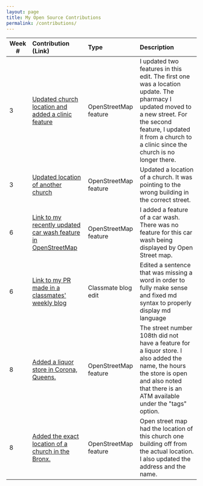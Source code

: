 ```yaml
---
layout: page
title: My Open Source Contributions
permalink: /contributions/
---
```


<!--
Type of the contribution should be "Wikipedia edit", "OpenStreet Map feature", "Project Documentation", "Project Code", "Blog Edit", etc.

The description should include a brief summary of what you did.

Replace the first row below with your contribution.

-->

| Week # | Contribution (Link)                                                                                                       | Type                  | Description                                                                                                                                                                                                                 |
| ------ | :------------------------------------------------------------------------------------------------------------------------ | :-------------------- | :-------------------------------------------------------------------------------------------------------------------------------------------------------------------------------------------------------------------------- |
| 3      | [Updated church location and added a clinic feature](https://www.openstreetmap.org/changeset/74456792)                    | OpenStreetMap feature | I updated two features in this edit. The first one was a location update. The pharmacy I updated moved to a new street. For the second feature, I updated it from a church to a clinic since the church is no longer there. |
| 3      | [Updated location of another church](https://www.openstreetmap.org/changeset/74414315)                                    | OpenStreetMap feature | Updated a location of a church. It was pointing to the wrong building in the correct street.                                                                                                                                |
| 6      | [Link to my recently updated car wash feature in OpenStreetMap](https://www.openstreetmap.org/changeset/75329481)         | OpenStreetMap feature | I added a feature of a car wash. There was no feature for this car wash being displayed by Open Street map.                                                                                                                 |
| 6      | [Link to my PR made in a classmates' weekly blog](https://github.com/hunter-college-ossd-fall-2019/kbarias-weekly/pull/8) | Classmate blog edit   | Edited a sentence that was missing a word in order to fully make sense and fixed md syntax to properly display md language                                                                                                  |
| 8      | [Added a liquor store in Corona, Queens.](https://www.openstreetmap.org/node/6904021367)                                  | OpenStreetMap feature | The street number 108th did not have a feature for a liquor store. I also added the name, the hours the store is open and also noted that there is an ATM available under the "tags" option.                                |
| 8      | [Added the exact location of a church in the Bronx.](https://www.openstreetmap.org/way/276140812)                         | OpenStreetMap feature | Open street map had the location of this church one building off from the actual location. I also updated the address and the name.                                                                                         |
